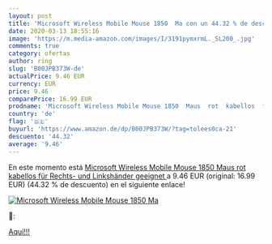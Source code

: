 ```yaml
---
layout: post
title: 'Microsoft Wireless Mobile Mouse 1850  Ma con un 44.32 % de descuento'
date: 2020-03-13 18:55:16
image: 'https://m.media-amazon.com/images/I/3191pymxrmL._SL200_.jpg'
comments: true
category: ofertas
author: ring
slug: 'B00JPB373W-de'
actualPrice: 9.46 EUR
currency: EUR
price: 9.46
comparePrice: 16.99 EUR
prodname: 'Microsoft Wireless Mobile Mouse 1850  Maus  rot  kabellos  für Rechts- und Linkshänder geeignet '
country: 'de'
flag: '🇩🇪'
buyurl: 'https://www.amazon.de/dp/B00JPB373W/?tag=tolees0ca-21'
descuento: '44.32'
average: '9.46'
---
```


En este momento está [Microsoft Wireless Mobile Mouse 1850  Maus  rot  kabellos  für Rechts- und Linkshänder geeignet ](https://www.amazon.de/dp/B00JPB373W/?tag=tolees0ca-21) a 9.46 EUR (original: 16.99 EUR) (44.32 %  de descuento) en el siguiente enlace!

[![Microsoft Wireless Mobile Mouse 1850  Ma](https://m.media-amazon.com/images/I/3191pymxrmL._SL200_.jpg)](https://www.amazon.de/dp/B00JPB373W/?tag=tolees0ca-21)

🔎:


[Aquí!!!](https://www.amazon.de/dp/B00JPB373W/?tag=tolees0ca-21)
